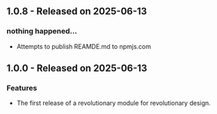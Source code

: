 ## 1.0.8 - Released on 2025-06-13

### nothing happened...

- Attempts to publish REAMDE.md to npmjs.com


## 1.0.0 - Released on 2025-06-13

### Features

- The first release of a revolutionary module for revolutionary design.
